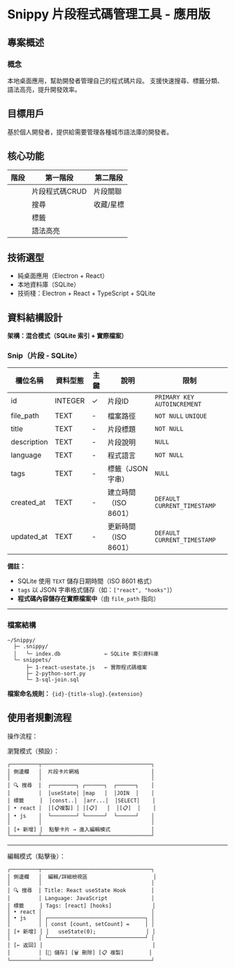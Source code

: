 # Snippy 片段程式碼管理工具 - 應用版

## 專案概述
### 概念
 本地桌面應用，幫助開發者管理自己的程式碼片段。
 支援快速搜尋、標籤分類、語法高亮，提升開發效率。

## 目標用戶
基於個人開發者，提供給需要管理各種城市語法庫的開發者。

## 核心功能

| 階段 | 第一階段 | 第二階段 |
|------|--------|---------|
|      |片段程式碼CRUD|片段關聯|
|      |搜尋|收藏/星標|
|      |標籤||
|      |語法高亮||

## 技術選型
- 純桌面應用（Electron + React）
- 本地資料庫（SQLite）
- 技術棧：Electron + React + TypeScript + SQLite

## 資料結構設計

**架構：混合模式（SQLite 索引 + 實際檔案）**

### Snip（片段 - SQLite）

| 欄位名稱 | 資料型態 | 主鍵 | 說明 | 限制 |
|---------|---------|------|------|------|
| id | INTEGER | ✓ | 片段ID | `PRIMARY KEY AUTOINCREMENT` |
| file_path | TEXT | - | 檔案路徑 | `NOT NULL` `UNIQUE` |
| title | TEXT | - | 片段標題 | `NOT NULL` |
| description | TEXT | - | 片段說明 | `NULL` |
| language | TEXT | - | 程式語言 | `NOT NULL` |
| tags | TEXT | - | 標籤（JSON 字串） | `NULL` |
| created_at | TEXT | - | 建立時間（ISO 8601） | `DEFAULT CURRENT_TIMESTAMP` |
| updated_at | TEXT | - | 更新時間（ISO 8601） | `DEFAULT CURRENT_TIMESTAMP` |

**備註：**
- SQLite 使用 `TEXT` 儲存日期時間（ISO 8601 格式）
- `tags` 以 JSON 字串格式儲存（如：`["react", "hooks"]`）
- **程式碼內容儲存在實際檔案中**（由 `file_path` 指向）

---

### 檔案結構

```
~/Snippy/
  ├─ .snippy/
  │   └─ index.db              ← SQLite 索引資料庫
  └─ snippets/
      ├─ 1-react-usestate.js   ← 實際程式碼檔案
      ├─ 2-python-sort.py
      └─ 3-sql-join.sql
```

**檔案命名規則：** `{id}-{title-slug}.{extension}`

## 使用者規劃流程
 操作流程：

  瀏覽模式（預設）：
  ```
  ┌─────────┬───────────────────────────────────┐
  │ 側邊欄   │  片段卡片網格                       │
  │         │                                   │
  │ 🔍 搜尋  │  ┌────────┐ ┌──────┐  ┌──────┐    │
  │         │  │useState│ │map   │  │JOIN  │    │
  │ 標籤     │  │const..│  │arr...│  │SELECT│    │
  │ • react │  │[📋複製] │ │[📋]   │  │[📋]  │    │
  │ • js    │  └────────┘ └──────┘  └──────┘    │
  │         │                                   │
  │ [+ 新增] │  點擊卡片 → 進入編輯模式             │
  └─────────┴───────────────────────────────────┘
  ```
  ---
  編輯模式（點擊後）：
  ```
  ┌─────────┬───────────────────────────────────┐
  │ 側邊欄   │  編輯/詳細檢視區                     │
  │         │                                   │
  │ 🔍 搜尋  │ Title: React useState Hook        │
  │         │ Language: JavaScript              │
  │ 標籤     │ Tags: [react] [hooks]             │
  │ • react │                                   │
  │ • js    │ ┌───────────────────────────────┐ │
  │         │ │ const [count, setCount] =     │ │
  │ [+ 新增] │ │   useState(0);                │ │
  │         │ └───────────────────────────────┘ │
  │ [← 返回] │                                   │
  │         │ [💾 儲存] [🗑️ 刪除] [📋 複製]        │
  └─────────┴───────────────────────────────────┘
  ```